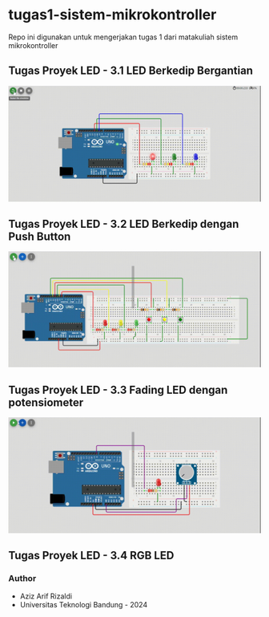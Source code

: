 # tugas1-sistem-mikrokontroller
Repo ini digunakan untuk mengerjakan tugas 1 dari matakuliah sistem mikrokontroller

## Tugas Proyek LED - 3.1 LED Berkedip Bergantian
![Tampilan 3.1](preview/3-1.gif)

## Tugas Proyek LED - 3.2 LED Berkedip dengan Push Button
![Tampilan 3.2](preview/3-2.gif)

## Tugas Proyek LED - 3.3 Fading LED dengan potensiometer
![Tampilan 3.2](preview/3-3.gif)

## Tugas Proyek LED - 3.4 RGB LED


### Author
- Aziz Arif Rizaldi
- Universitas Teknologi Bandung - 2024

